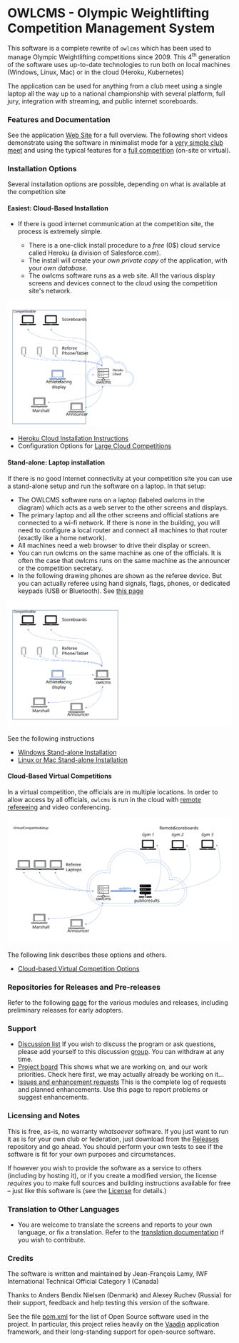 # OWLCMS - Olympic Weightlifting Competition Management System 
This software is a complete rewrite of `owlcms` which has been used to manage Olympic Weightlifting competitions since 2009. This 4<sup>th</sup> generation of the software uses up-to-date technologies to run both on local machines (Windows, Linux, Mac) or in the cloud (Heroku, Kubernetes)

The application can be used for anything from a club meet using a single laptop all the way up to a national championship with several platform, full jury, integration with streaming, and public internet scoreboards.

### Features and Documentation

See the application [Web Site](https://jflamy-dev.github.io/owlcms4-prerelease/#) for a full overview.  The following short videos demonstrate using the software in minimalist mode for a [very simple club meet](https://jflamy-dev.github.io/owlcms4-prerelease/#/Demo1) and using the typical features for a [full competition](https://jflamy-dev.github.io/owlcms4-prerelease/#/Demo2) (on-site or virtual).

### Installation Options
Several installation options are possible, depending on what is available at the competition site

#### Easiest: Cloud-Based Installation

- If there is good internet communication at the competition site, the process is extremely simple. 

  - There is a one-click install procedure to a *free* (0$) cloud service called Heroku (a division of Salesforce.com). 
  - The install will create your *own private copy* of the application, with your *own database*.
  - The owlcms software runs as a web site. All the various display screens and devices connect to the cloud using the competition site's network.

![Slide9](docs/img/PublicResults/CloudExplained/Slide9.SVG)

* [Heroku Cloud Installation Instructions](https://jflamy-dev.github.io/owlcms4-prerelease/#/Heroku)
* Configuration Options for [Large Cloud Competitions](https://jflamy-dev.github.io/owlcms4-prerelease/#/HerokuLarge)

#### Stand-alone: Laptop installation

If there is no good Internet connectivity at your competition site you can use a stand-alone setup and run the software on a laptop.  In that setup: 

- The OWLCMS software runs on a laptop (labeled owlcms in the diagram) which acts as a web server to the other screens and displays.
- The primary laptop and all the other screens and official stations are connected to a wi-fi network.  If there is none in the building, you will need to configure a local router and connect all machines to that router (exactly like a home network).
- All machines need a web browser to drive their display or screen.
- You can run owlcms on the same machine as one of the officials.  It is often the case that owlcms runs on the same machine as the announcer or the competition secretary.
- In the following drawing phones are shown as the referee device.  But you can actually referee using hand signals, flags, phones, or dedicated keypads (USB or Bluetooth). See [this page](https://jflamy-dev.github.io/owlcms4-prerelease/#/Refereeing)

![Slide1](docs/img/PublicResults/CloudExplained/Slide7.SVG)

See the following instructions

  * [Windows Stand-alone Installation](https://jflamy-dev.github.io/owlcms4-prerelease/#/LocalWindowsSetup)
* [Linux or Mac Stand-alone Installation](https://jflamy-dev.github.io/owlcms4-prerelease/#/LocalLinuxMacSetup)

#### Cloud-Based Virtual Competitions

In a virtual competition, the officials are in multiple locations.  In order to allow access by all officials, `owlcms` is run in the cloud with [remote refereeing](Refereeing#Mobile-Device-Refereeing) and video conferencing.

![Slide3](docs/img/PublicResults/CloudExplained/Slide5.SVG)

The following link describes these options and others.

*	[Cloud-based Virtual Competition Options](https://jflamy-dev.github.io/owlcms4-prerelease/#/VirtualOverview)

### Repositories for Releases and Pre-releases

Refer to the following [page](Releases) for the various modules and releases, including preliminary releases for early adopters.

### Support

- [Discussion list](https://groups.google.com/forum/#!forum/owlcms)  If you wish to discuss the program or ask questions, please add yourself to this discussion [group](https://groups.google.com/forum/#!forum/owlcms).  You can withdraw at any time.
- [Project board](https://github.com/jflamy/owlcms4/projects/1) This shows what we are working on, and our work priorities.  Check here first, we may actually already be working on it...
- [Issues and enhancement requests](https://github.com/jflamy/owlcms4/issues) This is the complete log of requests and planned enhancements. Use this page to report problems or suggest enhancements.

### Licensing and Notes

This is free, as-is, no warranty *whatsoever* software. If you just want to run it as is for your own club or federation, just download from the [Releases](https://github.com/jflamy-dev/owlcms4-prerelease/releases) repository and go ahead. You should perform your own tests to see if the software is fit for your own purposes and circumstances.

If however you wish to provide the software as a service to others (including by hosting it), or if you create a modified version, the license *requires* you to make full sources and building instructions available for free &ndash; just like this software is (see the [License](https://github.com/jflamy-dev/owlcms4-prerelease/blob/master/LICENSE.txt) for details.)

### Translation to Other Languages

- You are welcome to translate the screens and reports to your own language, or fix a translation.  Refer to the [translation documentation](https://jflamy-dev.github.io/owlcms4-prerelease/#/Translation) if you wish to contribute.

### Credits

The software is written and maintained by Jean-François Lamy, IWF International Technical Official Category 1 (Canada)

Thanks to Anders Bendix Nielsen (Denmark) and Alexey Ruchev (Russia) for their support, feedback and help testing this version of the software.

See the file [pom.xml](pom.xml) for the list of Open Source software used in the project.  In particular, this project relies heavily on the [Vaadin](https://vaadin.com) application framework, and their long-standing support for open-source software.